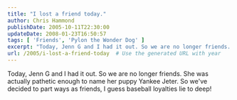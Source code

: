 ```yaml
---
title: "I lost a friend today."
author: Chris Hammond
publishDate: 2005-10-11T22:30:00
updateDate: 2008-01-23T16:50:57
tags: [ 'Friends', 'Pylon the Wonder Dog' ]
excerpt: "Today, Jenn G and I had it out. So we are no longer friends. She was actually pathetic enough to name her puppy Yankee Jeter. So we've decided to part ways as friends, I guess baseball loyalties lie to..."
url: /2005/i-lost-a-friend-today  # Use the generated URL with year
---
```

Today, Jenn G and I had it out. So we are no longer friends. She was actually pathetic enough to name her puppy Yankee Jeter. So we've decided to part ways as friends, I guess baseball loyalties lie to deep!

